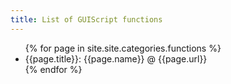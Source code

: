 ```yaml
---
title: List of GUIScript functions
---
```


<ul>
{% for page in site.site.categories.functions %}
  <li>{{page.title}}: {{page.name}} @ {{page.url}}</li>
{% endfor %}
</ul>
